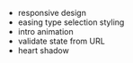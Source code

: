 - responsive design
- easing type selection styling
- intro animation
- validate state from URL
- heart shadow